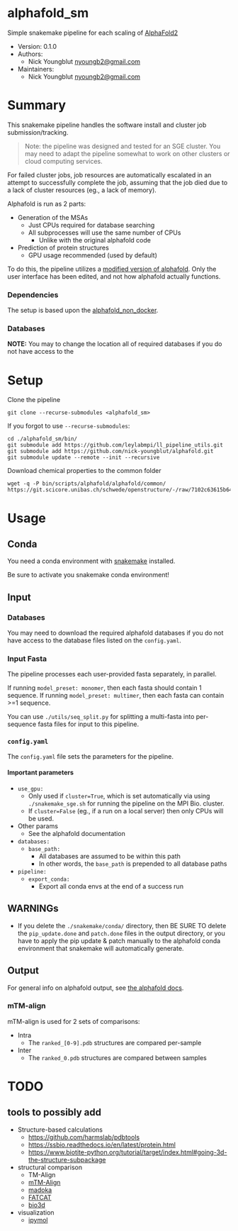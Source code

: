 alphafold_sm
============

Simple snakemake pipeline for each scaling of
[AlphaFold2](https://github.com/deepmind/alphafold)

* Version: 0.1.0
* Authors:
  * Nick Youngblut <nyoungb2@gmail.com>
* Maintainers:
  * Nick Youngblut <nyoungb2@gmail.com>

# Summary

This snakemake pipeline handles the software install and cluster job submission/tracking.

> Note: the pipeline was designed and tested for an SGE cluster.
You may need to adapt the pipeline somewhat to work on other clusters or cloud computing services.

For failed cluster jobs, job resources are automatically escalated in an attempt
to successfully complete the job, assuming that the job died due to a lack of cluster resources (eg., a lack of memory).

Alphafold is run as 2 parts:

* Generation of the MSAs
  * Just CPUs required for database searching
  * All subprocesses will use the same number of CPUs
    * Unlike with the original alphafold code
* Prediction of protein structures
  * GPU usage recommended (used by default)

To do this, the pipeline utilizes a
[modified version of alphafold](https://github.com/nick-youngblut/alphafold).
Only the user interface has been edited, and not how alphafold actually functions.

### Dependencies 

The setup is based upon the [alphafold_non_docker](https://github.com/kalininalab/alphafold_non_docker).

### Databases

**NOTE:** You may to change the location all of required databases if you do not
have access to the 

# Setup

Clone the pipeline

```
git clone --recurse-submodules <alphafold_sm>
```

If you forgot to use `--recurse-submodules`:

```
cd ./alphafold_sm/bin/
git submodule add https://github.com/leylabmpi/ll_pipeline_utils.git
git submodule add https://github.com/nick-youngblut/alphafold.git
git submodule update --remote --init --recursive
```

Download chemical properties to the common folder

```
wget -q -P bin/scripts/alphafold/alphafold/common/ https://git.scicore.unibas.ch/schwede/openstructure/-/raw/7102c63615b64735c4941278d92b554ec94415f8/modules/mol/alg/src/stereo_chemical_props.txt
```

# Usage

## Conda

You need a conda environment with [snakemake](https://snakemake.readthedocs.io/en/stable/) installed.

Be sure to activate you snakemake conda environment!

## Input

### Databases

You may need to download the required alphafold databases if you do not have access to the database files listed on the `config.yaml`.

### Input Fasta

The pipeline processes each user-provided fasta separately, in parallel.

If running `model_preset: monomer`, then each fasta should contain 1 sequence.
If running `model_preset: multimer`, then each fasta can contain >=1 sequence.

You can use `./utils/seq_split.py` for splitting a multi-fasta into
per-sequence fasta files for input to this pipeline.

### `config.yaml`

The `config.yaml` file sets the parameters for the pipeline.

#### Important parameters

* `use_gpu:`
  * Only used if `cluster=True`, which is set automatically via using `./snakemake_sge.sh` for running the pipeline on the MPI Bio. cluster.
  * If `cluster=False` (eg., if a run on a local server) then only CPUs will be used.
* Other params
  * See the alphafold documentation
* `databases:`
  * `base_path:`
    * All databases are assumed to be within this path
    * In other words, the `base_path` is prepended to all database paths
* `pipeline:`
  * `export_conda:`
    * Export all conda envs at the end of a success run

## WARNINGs

* If you delete the `./snakemake/conda/` directory, then BE SURE TO delete the
`pip_update.done` and `patch.done` files in the output directory, or you have to apply the pip update & patch manually to the alphafold conda environment that snakemake will automatically generate.

## Output

For general info on alphafold output, see [the alphafold docs](https://github.com/deepmind/alphafold#alphafold-output).

### mTM-align

mTM-align is used for 2 sets of comparisons:

* Intra
  * The `ranked_[0-9].pdb` structures are compared per-sample
* Inter
  * The `ranked_0.pdb` structures are compared between samples


# TODO

## tools to possibly add
* Structure-based calculations
  * https://github.com/harmslab/pdbtools
  * https://ssbio.readthedocs.io/en/latest/protein.html
  * https://www.biotite-python.org/tutorial/target/index.html#going-3d-the-structure-subpackage
* structural comparison
  * TM-Align
  * [mTM-Align](http://yanglab.nankai.edu.cn/mTM-align)
  * [madoka](http://madoka.denglab.org/)
  * [FATCAT](https://ssbio.readthedocs.io/en/latest/notebooks/FATCAT%20-%20Structure%20Similarity.html)
  * [bio3d](http://thegrantlab.org/bio3d/articles/online/pdb_vignette/Bio3D_pdb.html)
* visualization
  * [ipymol](https://github.com/cxhernandez/ipymol)

